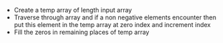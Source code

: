 * Create a temp array of length input array
* Traverse through array and if a non negative elements encounter then put this element in the temp array at zero index and increment index
* Fill the zeros in remaining places of temp array